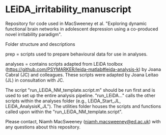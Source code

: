 # LEiDA_irritability_manuscript
Repository for code used in MacSweeney et al. "Exploring dynamic functional brain networks in adolescent depression using a co-produced novel irritability paradigm".

Folder structure and descriptions

prep = scripts used to prepare behavioural data for use in analyses. 

analyses = contains scripts adapted from LEiDA toolbox (https://github.com/PSYMARKER/leida-matlab#leida-analysis-k) by Joana Cabral (JC) and colleagues. These scripts were adapted by Joana Leitao (JL) in consultation with JC. 

The script "run_LEiDA_NM_template.script.m" should be run first and is used to set up the entire analysis pipeline. "run_LEiDA..." calls the other scripts within the analyses folder (e.g., LEiDA_Start_JL, LEiDA_AnalysisK_JL"). The utilities folder houses the scripts and functions called upon within the "run_LEiDA_NM_template.script". 


Please contact, Niamh MacSweeney (niamh.macsweeney@ed.ac.uk) with any questions about this repository. 
